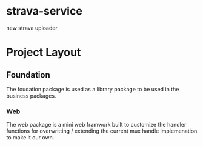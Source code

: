 # strava-service
new strava uploader


# Project Layout

## Foundation
The foudation package is used as a library package to be used in the business packages.

### Web
The web package is a mini web framwork built to customize the handler functions for overwritting / extending the current mux handle implemenation to make it our own. 